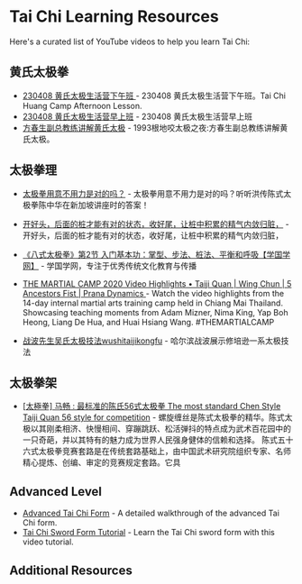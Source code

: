 # Tai Chi Learning Resources

Here's a curated list of YouTube videos to help you learn Tai Chi:

## 黄氏太极拳

- [230408 黄氏太极生活营下午班 ](https://www.youtube.com/watch?v=rOZ9kjQ9ukE) - 230408 黄氏太极生活营下午班。Tai Chi Huang Camp Afternoon Lesson.
- [230408 黄氏太极生活营早上班](https://www.youtube.com/watch?v=sxukvbSaV9E) - 230408 黄氏太极生活营早上班
- [方春生副总教练讲解黄氏太极](https://www.youtube.com/watch?v=JV1_fasC6_s) - 1993根地咬太极之夜:方春生副总教练讲解黄氏太极。

## 太极拳理

- [太极拳用意不用力是对的吗？](https://youtu.be/KaSsbI3OvCc?si=nvgcjitf2E3hs43f) - 太极拳用意不用力是对的吗？听听洪传陈式太极拳陈中华在新加坡讲座时的答案！
- [开好头，后面的桩才能有对的状态，收好尾，让桩中积累的精气内敛归脏，](https://www.youtube.com/watch?v=epY5j-1_6ks) - 开好头，后面的桩才能有对的状态，收好尾，让桩中积累的精气内敛归脏，

- [《八式太极拳》第2节 入门基本功：掌型、步法、桩法、平衡和呼吸【学国学网】](https://www.youtube.com/watch?v=7wRJdU_lLwE) - 学国学网，专注于优秀传统文化教育与传播
- [THE MARTIAL CAMP 2020 Video Highlights • Taiji Quan | Wing Chun | 5 Ancestors Fist | Prana Dynamics ](https://www.youtube.com/watch?v=INU0z6i6A2s) - Watch the video highlights from the 14-day internal martial arts training camp held in Chiang Mai Thailand. Showcasing teaching moments from Adam Mizner, Nima King, Yap Boh Heong, Liang De Hua, and Huai Hsiang Wang. #THEMARTIALCAMP

- [战波先生吴氏太极技法wushitaijikongfu](https://www.youtube.com/watch?v=hpaA7MEA1pM) - 哈尔滨战波展示修培逊一系太极技法

## 太极拳架
- [[太極拳] 马畅 : 最标准的陈氏56式太极拳 The most standard Chen Style Taiji Quan 56 style for competition](https://www.youtube.com/watch?v=dsCvtUuizho) - 螺旋缠丝是陈式太极拳的精华。陈式太极以其刚柔相济、快慢相间、穿蹦跳跃、松活弹抖的特点成为武术百花园中的一只奇葩，并以其特有的魅力成为世界人民强身健体的信赖和选择。
  陈式五十六式太极拳竞赛套路是在传统套路基础上，由中国武术研究院组织专家、名师精心提炼、创编、审定的竞赛规定套路。它具



## Advanced Level

- [Advanced Tai Chi Form](https://www.youtube.com/example5) - A detailed walkthrough of the advanced Tai Chi form.
- [Tai Chi Sword Form Tutorial](https://www.youtube.com/example6) - Learn the Tai Chi sword form with this video tutorial.

## Additional Resources



